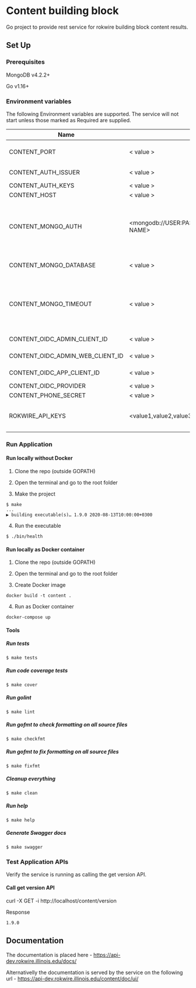 # Content building block

Go project to provide rest service for rokwire building block content results.

## Set Up

### Prerequisites

MongoDB v4.2.2+

Go v1.16+

### Environment variables
The following Environment variables are supported. The service will not start unless those marked as Required are supplied.

Name|Value|Required|Description
---|---|---|---
CONTENT_PORT | < value > | yes | The port number of the listening port
CONTENT_AUTH_ISSUER | < value > | yes | Auth issuer base uri
CONTENT_AUTH_KEYS | < value > | yes | Auth keys
CONTENT_HOST | < value > | yes | Host name
CONTENT_MONGO_AUTH | <mongodb://USER:PASSWORD@HOST:PORT/DATABASE NAME> | yes | MongoDB authentication string. The user must have read/write privileges.
CONTENT_MONGO_DATABASE | < value > | yes | MongoDB database name
CONTENT_MONGO_TIMEOUT | < value > | no | MongoDB timeout in milliseconds. Set default value(500 milliseconds) if omitted
CONTENT_OIDC_ADMIN_CLIENT_ID | < value > | yes | OIDC admin client id
CONTENT_OIDC_ADMIN_WEB_CLIENT_ID | < value > | yes | OIDC admin web client id
CONTENT_OIDC_APP_CLIENT_ID | < value > | yes | OIDC app client id
CONTENT_OIDC_PROVIDER | < value > | yes | OIDC provider
CONTENT_PHONE_SECRET | < value > | yes | Phone secret
ROKWIRE_API_KEYS | <value1,value2,value3> | yes | Comma separated list of rokwire api keys
### Run Application

#### Run locally without Docker

1. Clone the repo (outside GOPATH)

2. Open the terminal and go to the root folder
  
3. Make the project  
```
$ make
...
▶ building executable(s)… 1.9.0 2020-08-13T10:00:00+0300
```

4. Run the executable
```
$ ./bin/health
```

#### Run locally as Docker container

1. Clone the repo (outside GOPATH)

2. Open the terminal and go to the root folder
  
3. Create Docker image  
```
docker build -t content .
```
4. Run as Docker container
```
docker-compose up
```

#### Tools

##### Run tests
```
$ make tests
```

##### Run code coverage tests
```
$ make cover
```

##### Run golint
```
$ make lint
```

##### Run gofmt to check formatting on all source files
```
$ make checkfmt
```

##### Run gofmt to fix formatting on all source files
```
$ make fixfmt
```

##### Cleanup everything
```
$ make clean
```

##### Run help
```
$ make help
```

##### Generate Swagger docs
```
$ make swagger
```

### Test Application APIs

Verify the service is running as calling the get version API.

#### Call get version API

curl -X GET -i http://localhost/content/version

Response
```
1.9.0
```

## Documentation

The documentation is placed here - https://api-dev.rokwire.illinois.edu/docs/

Alternativelly the documentation is served by the service on the following url - https://api-dev.rokwire.illinois.edu/content/doc/ui/
